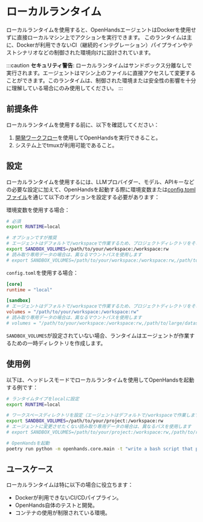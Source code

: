 # ローカルランタイム

ローカルランタイムを使用すると、OpenHandsエージェントはDockerを使用せずに直接ローカルマシン上でアクションを実行できます。
このランタイムは主に、Dockerが利用できないCI（継続的インテグレーション）パイプラインやテストシナリオなどの制御された環境向けに設計されています。

:::caution
**セキュリティ警告**: ローカルランタイムはサンドボックス分離なしで実行されます。エージェントはマシン上のファイルに直接アクセスして変更することができます。このランタイムは、制御された環境または安全性の影響を十分に理解している場合にのみ使用してください。
:::

## 前提条件

ローカルランタイムを使用する前に、以下を確認してください：

1. [開発ワークフロー](https://github.com/All-Hands-AI/OpenHands/blob/main/Development.md)を使用してOpenHandsを実行できること。
2. システム上でtmuxが利用可能であること。

## 設定

ローカルランタイムを使用するには、LLMプロバイダー、モデル、APIキーなどの必要な設定に加えて、OpenHandsを起動する際に環境変数または[config.tomlファイル](https://github.com/All-Hands-AI/OpenHands/blob/main/config.template.toml)を通じて以下のオプションを設定する必要があります：

環境変数を使用する場合：

```bash
# 必須
export RUNTIME=local

# オプションですが推奨
# エージェントはデフォルトで/workspaceで作業するため、プロジェクトディレクトリをそこにマウントします
export SANDBOX_VOLUMES=/path/to/your/workspace:/workspace:rw
# 読み取り専用データの場合は、異なるマウントパスを使用します
# export SANDBOX_VOLUMES=/path/to/your/workspace:/workspace:rw,/path/to/large/dataset:/data:ro
```

`config.toml`を使用する場合：

```toml
[core]
runtime = "local"

[sandbox]
# エージェントはデフォルトで/workspaceで作業するため、プロジェクトディレクトリをそこにマウントします
volumes = "/path/to/your/workspace:/workspace:rw"
# 読み取り専用データの場合は、異なるマウントパスを使用します
# volumes = "/path/to/your/workspace:/workspace:rw,/path/to/large/dataset:/data:ro"
```

`SANDBOX_VOLUMES`が設定されていない場合、ランタイムはエージェントが作業するための一時ディレクトリを作成します。

## 使用例

以下は、ヘッドレスモードでローカルランタイムを使用してOpenHandsを起動する例です：

```bash
# ランタイムタイプをlocalに設定
export RUNTIME=local

# ワークスペースディレクトリを設定（エージェントはデフォルトで/workspaceで作業します）
export SANDBOX_VOLUMES=/path/to/your/project:/workspace:rw
# エージェントに変更させたくない読み取り専用データの場合は、異なるパスを使用します
# export SANDBOX_VOLUMES=/path/to/your/project:/workspace:rw,/path/to/reference/data:/data:ro

# OpenHandsを起動
poetry run python -m openhands.core.main -t "write a bash script that prints hi"
```

## ユースケース

ローカルランタイムは特に以下の場合に役立ちます：

- Dockerが利用できないCI/CDパイプライン。
- OpenHands自体のテストと開発。
- コンテナの使用が制限されている環境。
